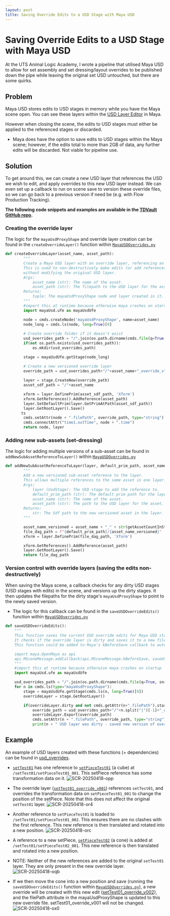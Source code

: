 ```yaml
---
layout: post
title: Saving Override Edits to a USD Stage with Maya USD
---
```

# Saving Override Edits to a USD Stage with Maya USD

At the UTS Animal Logic Academy, I wrote a pipeline that utilised Maya USD to allow for set assembly and set dressing/layout overrides to be published down the pipe while leaving the original set USD untouched, but there are some quirks.
## Problem
Maya USD stores edits to USD stages in memory while you have the Maya scene open. You can see these layers within the [USD Layer Editor](https://help.autodesk.com/view/MAYAUL/2025/ENU/?guid=GUID-4FAD73CA-E775-4009-9DCB-3BC6792C465E) in Maya. 

However when closing the scene, the edits to USD stages must either be applied to the referenced stages or discarded.
- Maya does have the option to save edits to USD stages within the Maya scene; however, if the edits total to more than 2GB of data, any further edits will be discarded. Not viable for pipeline use.

## Solution
To get around this, we can create a new USD layer that references the USD we wish to edit, and apply overrides to this new USD layer instead. We can even set up a callback to run on scene save to version these override files, so we can go back to a previous version if need be (e.g. with Flow Production Tracking).

**The following code snippets and examples are available in the [TDVault GitHub repo](https://github.com/jonahjnewton/TDVault/tree/main/Maya/MayaUSDOverrides/).**

### Creating the override layer
The logic for the `mayaUsdProxyShape` and override layer creation can be found in the `createOverrideLayer()` function within [`MayaUSDOverrides.py`](https://github.com/jonahjnewton/TDVault/tree/main/Maya/MayaUSDOverrides/MayaUSDOverrides.py)
```python
def createOverrideLayer(asset_name, asset_path):
        """
        Create a Maya USD layer with an override layer, referencing an asset. 
        This is used to non-destructively make edits (or add references to new sub-assets)
        without modifying the original USD layer.
        Args:
            asset_name (str): The name of the asset.
            asset_path (str): The filepath to the USD layer for the asset.
        Returns:
            tuple: The mayaUsdProxyShape node and layer created in it.
        """
        #import this at runtime because otherwise maya crashes on startup
        import mayaUsd.ufe as mayaUsdUfe 

        node = cmds.createNode('mayaUsdProxyShape', name=asset_name)
        node_long = cmds.ls(node, long=True)[0]
        
        # Create override folder if it doesn't exist
        usd_overrides_path = "/".join(os.path.dirname(cmds.file(q=True, sn=True)))+"/usd_overrides"
        if(not os.path.exists(usd_overrides_path)):
            os.mkdir(usd_overrides_path)

        stage = mayaUsdUfe.getStage(node_long)

        # Create a new versioned override layer
        override_path = usd_overrides_path+"/"+asset_name+"_override_v"+str(findLatestOverrideVersion(asset_name)+1).zfill(3)+".usda"
        
        layer = stage.CreateNew(override_path)
        asset_sdf_path = "/"+asset_name

        xform = layer.DefinePrim(asset_sdf_path, 'Xform')
        xform.GetReferences().AddReference(asset_path)
        layer.SetDefaultPrim(layer.GetPrimAtPath(asset_sdf_path))
        layer.GetRootLayer().Save()
       ts 
        cmds.setAttr(node + ".filePath", override_path, type="string")
        cmds.connectAttr("time1.outTime", node + ".time")
        return node, layer
```

### Adding new sub-assets (set-dressing)
The logic for adding multiple versions of a sub-asset can be found in `addNewSubAssetReferenceToLayer()` within [`MayaUSDOverrides.py`](https://github.com/jonahjnewton/TDVault/tree/main/Maya/MayaUSDOverrides/MayaUSDOverrides.py)

```python
def addNewSubAssetReferenceToLayer(layer, default_prim_path, asset_name, asset_path):
        """
        Add a new versioned sub-asset reference to the layer.
        This allows multiple references to the same asset in one layer. (e.g. through tk-multi-loader2)
        Args:
            layer (UsdStage): The USD stage to add the reference to.
            default_prim_path (str): The default prim path for the layer.
            asset_name (str): The name of the asset.
            asset_path (str): The path to the USD layer for the asset.
        Returns:
            str: The Sdf path to the new versioned asset in the layer.
        """

        asset_name_versioned = asset_name + "_" + str(getAssetCountInStage(asset_name,default_prim_path, layer) + 1).zfill(3)
        file_dag_path = f"{default_prim_path}/{asset_name_versioned}"
        xform = layer.DefinePrim(file_dag_path, 'Xform')

        xform.GetReferences().AddReference(asset_path)
        layer.GetRootLayer().Save()
        return file_dag_path
```

### Version control with override layers (saving the edits non-destructively)
When saving the Maya scene, a callback checks for any dirty USD stages (USD stages with edits) in the scene, and versions up the dirty stages. It then updates the filepaths for the dirty stage's `mayaUsdProxyShape` to point to the newly saved version.
* The logic for this callback can be found in the `saveUSDOverrideEdits()` function within [`MayaUSDOverrides.py`](https://github.com/jonahjnewton/TDVault/tree/main/Maya/MayaUSDOverrides/MayaUSDOverrides.py)
```python
def saveUSDOverrideEdits():
    """
    This function saves the current USD override edits for Maya USD stages to new versioned USD files.
    It checks if the override layer is dirty and saves it to a new file in the usd_overrides directory.
    This function could be added to Maya's kBeforeSave callback to automatically save the overrides when the scene is saved.

    import maya.OpenMaya as api
    api.MSceneMessage.addCallback(api.MSceneMessage.kBeforeSave, saveUSDOverrideEdits)
    """
    #import this at runtime because otherwise maya crashes on startup
    import mayaUsd.ufe as mayaUsdUfe

    usd_overrides_path = "/".join(os.path.dirname(cmds.file(q=True, sn=True)))+"/usd_overrides"
    for n in cmds.ls(type="mayaUsdProxyShape"):
        stage = mayaUsdUfe.getStage(cmds.ls(n, long=True)[0])
        overrideLayer = stage.GetRootLayer()

        if(overrideLayer.dirty and not cmds.getAttr(n+".filePath").startswith(usd_overrides_path)):
            override_path = usd_overrides_path+"/"+n.split("|")[-1]+"_override_v"+str(findLatestOverrideVersion(n.split("|")[-1])+1).zfill(3)+".usd"
            overrideLayer.Export(override_path)
            cmds.setAttr(n + ".filePath", override_path, type="string")
            print(n + " USD layer was dirty - saved new version of overrides")
```

## Example
An example of USD layers created with these functions (+ dependencies) can be found in [usd_overrides](https://github.com/jonahjnewton/TDVault/tree/main/Maya/MayaUSDOverrides/usd_overrides).

* [`setTest01`](https://github.com/jonahjnewton/TDVault/tree/main/Maya/MayaUSDOverrides/setTest01.usda) has one reference to [`setPieceTest01`](https://github.com/jonahjnewton/TDVault/tree/main/Maya/MayaUSDOverrides/setPieceTest01.usda) (a cube) at `/setTest01/setPieceTest01_001`. This setPiece reference has some transformation data on it.
![SCR-20250418-opp](https://github.com/user-attachments/assets/98e283bb-6a92-4654-a442-4dd20d096f11)

* The override layer ([`setTest01_override_v001`](https://github.com/jonahjnewton/TDVault/tree/main/Maya/MayaUSDOverrides/usd_overrides/setTest01_override_v001.usda)) references `setTest01`, and overrides the transformation data on `setPieceTest01_001` to change the position of the setPiece. Note that this does not affect the original `setTest01` layer.
![SCR-20250418-or4](https://github.com/user-attachments/assets/2ae92f60-12d7-42ed-a6cf-926c366646a4)

* Another reference to `setPieceTest01` is loaded to `/setTest01/setPieceTest01_002`. This ensures there are no clashes with the first reference. This new reference is then translated and rotated into a new position.
![SCR-20250418-orc](https://github.com/user-attachments/assets/bf6727b2-db99-4c2a-a841-ff272de3a2ba)

* A reference to a new setPiece, [`setPieceTest02`](https://github.com/jonahjnewton/TDVault/tree/main/Maya/MayaUSDOverrides/setPieceTest02.usda) (a cone) is added at `/setTest01/setPieceTest02_001`. This new reference is then translated and rotated into a new position.
* NOTE: Neither of the new references are added to the original `setTest01` layer. They are only present in the new override layer.
![SCR-20250418-oqb](https://github.com/user-attachments/assets/ee6d48ef-8d7c-45f7-b847-e7cd2b264fb8)

* If we then move the cone into a new position and save (running the `saveUSDOverrideEdits()` function within [`MayaUSDOverrides.py`](https://github.com/jonahjnewton/TDVault/tree/main/Maya/MayaUSDOverrides/MayaUSDOverrides.py)), a new override will be created with this new edit ([setTest01_override_v002](https://github.com/jonahjnewton/TDVault/tree/main/Maya/MayaUSDOverrides/usd_overrides/setTest01_override_v002.usda)), and the filePath attribute in the mayaUsdProxyShape is updated to this new override file. setTest01_override_v001 will not be changed.
![SCR-20250418-ox0](https://github.com/user-attachments/assets/126bf5e8-5ce6-46db-a70f-ca2dc1f981b3)


